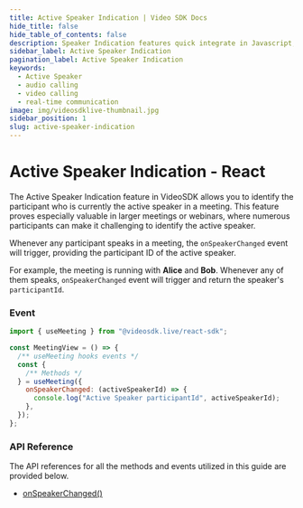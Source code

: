 ```yaml
---
title: Active Speaker Indication | Video SDK Docs
hide_title: false
hide_table_of_contents: false
description: Speaker Indication features quick integrate in Javascript, React JS, Android, IOS, React Native, Flutter with Video SDK to add live video & audio conferencing to your applications.
sidebar_label: Active Speaker Indication
pagination_label: Active Speaker Indication
keywords:
  - Active Speaker
  - audio calling
  - video calling
  - real-time communication
image: img/videosdklive-thumbnail.jpg
sidebar_position: 1
slug: active-speaker-indication
--- 
```


# Active Speaker Indication - React

The Active Speaker Indication feature in VideoSDK allows you to identify the participant who is currently the active speaker in a meeting. This feature proves especially valuable in larger meetings or webinars, where numerous participants can make it challenging to identify the active speaker.

Whenever any participant speaks in a meeting, the `onSpeakerChanged` event will trigger, providing the participant ID of the active speaker.

For example, the meeting is running with **Alice** and **Bob**. Whenever any of them speaks, `onSpeakerChanged` event will trigger and return the speaker's `participantId`.

### Event

```js
import { useMeeting } from "@videosdk.live/react-sdk";

const MeetingView = () => {
  /** useMeeting hooks events */
  const {
    /** Methods */
  } = useMeeting({
    onSpeakerChanged: (activeSpeakerId) => {
      console.log("Active Speaker participantId", activeSpeakerId);
    },
  });
};
```

### API Reference

The API references for all the methods and events utilized in this guide are provided below.

- [onSpeakerChanged()](/react/api/sdk-reference/use-meeting/events#onspeakerchanged)
